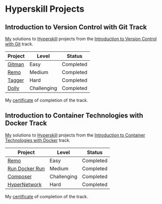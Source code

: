 # Hyperskill Projects

## Introduction to Version Control with Git Track

[My](https://hyperskill.org/profile/7889902) solutions to [Hyperskill](https://hyperskill.org) projects from the [Introduction to Version Control with Git](https://hyperskill.org/tracks/48) track.

| Project               | Level       | Status    |
| --------------------- | ----------- | --------- |
| [Gitman](./01_gitman) | Easy        | Completed |
| [Remo](./02_remo)     | Medium      | Completed |
| [Tagger](./03_tagger) | Hard        | Completed |
| [Dolly](./04_dolly)   | Challenging | Completed |

My [certificate](https://hyperskill.org/certificates/077a5c98-8f79-42eb-b6b8-61dc6ddfb6b7.pdf) of completion of the track.

## Introduction to Container Technologies with Docker Track

[My](https://hyperskill.org/profile/7889902) solutions to [Hyperskill](https://hyperskill.org) projects from the [Introduction to Container Technologies with Docker](https://hyperskill.org/tracks/64) track.

| Project                               | Level       | Status    |
| ------------------------------------- | ----------- | --------- |
| [Remo](./02_remo)                     | Easy        | Completed |
| [Run Docker Run](./05_run_docker_run) | Medium      | Completed |
| [Composer](./06_composer)             | Challenging | Completed |
| [HyperNetwork](./07_hyper_network)    | Hard        | Completed |

My [certificate](https://hyperskill.org/certificates/d4607126-b3c3-4723-a849-239e03a77a5d.pdf) of completion of the track.
